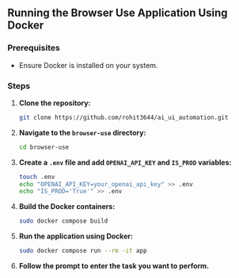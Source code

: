 ## Running the Browser Use Application Using Docker

### Prerequisites
- Ensure Docker is installed on your system.

### Steps

1. **Clone the repository:**
    ```sh
    git clone https://github.com/rohit3644/ai_ui_automation.git
    ```

2. **Navigate to the `browser-use` directory:**
    ```sh
    cd browser-use
    ```

3. **Create a `.env` file and add `OPENAI_API_KEY` and `IS_PROD` variables:**
    ```sh
    touch .env
    echo "OPENAI_API_KEY=your_openai_api_key" >> .env
    echo "IS_PROD='True'" >> .env
    ```

4. **Build the Docker containers:**
    ```sh
    sudo docker compose build
    ```

5. **Run the application using Docker:**
    ```sh
    sudo docker compose run --rm -it app
    ```

6. **Follow the prompt to enter the task you want to perform.**
